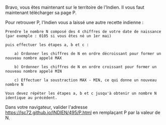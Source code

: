 Bravo, vous êtes maintenant sur le territoire de l'Indien. Il vous faut maintenant télécharger sa page P.

Pour retrouver P, l'Indien vous a laissé une autre recette indienne :
````
Prendre le nombre N composé des 4 chiffres de votre date de naissance (par exemple : 0105 si vous êtes né un 1er mai)

puis effectuer les étapes a, b et c :

    a) Ordonner les chiffres de N en ordre décroissant pour former un nouveau nombre appelé MAX

    b) Ordonner les chiffres de N en ordre croissant pour former un nouveau nombre appelé MIN

    c) Effectuer la soustraction MAX - MIN, ce qui donne un nouveau nombre N

Vous devez répéter les étapes a, b et c jusqu'à obtenir un nombre N identique au précédent.
````
Dans votre navigateur, valider l'adresse https://lsc72.github.io/INDIEN/495/P.html en remplaçant P par la valeur de N.
